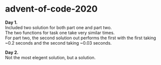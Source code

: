 # advent-of-code-2020

<b>Day 1.</b><br>
Included two solution for both part one and part two.<br>
The two functions for task one take very similar times.<br>
For part two, the second solution out performs the first with the first taking ~0.2 seconds and the second taking ~0.03 seconds.

<b>Day 2.</b><br>
Not the most elegent solution, but a solution.<br>
